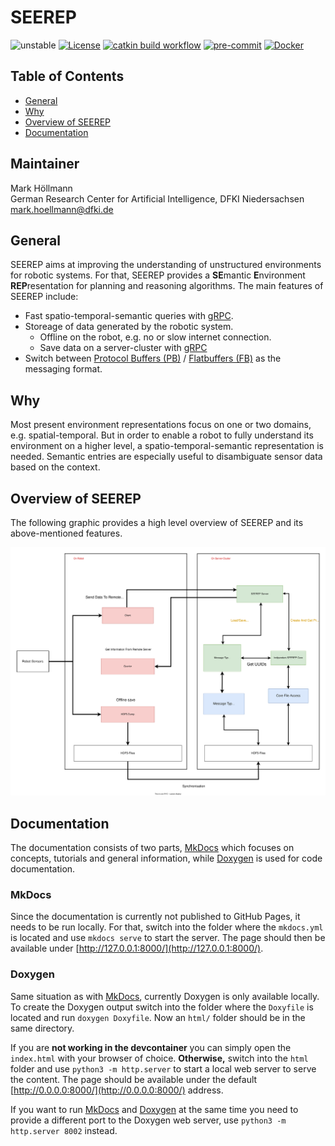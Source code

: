 # SEEREP

![unstable](https://img.shields.io/badge/stability-unstable-orange)
[![License](https://img.shields.io/badge/license-BSD_3-brightgreen)](./LICENSE)
[![catkin build workflow](https://github.com/agri-gaia/seerep/actions/workflows/main.yml/badge.svg)](https://github.com/agri-gaia/seerep/actions)
[![pre-commit](https://img.shields.io/badge/pre--commit-enabled-brightgreen?logo=pre-commit&logoColor=white)](./.pre-commit-config.yaml)
[![Docker](https://img.shields.io/badge/Docker-enabled-blue?logo=docker)](./docker)
 <!-- ![Architecture](https://img.shields.io/badge/Architecture-x86-blue) -->

## Table of Contents

- [General](#general)
- [Why](#why)
- [Overview of SEEREP](#overview-of-seerep)
- [Documentation](#further-documentation)

## Maintainer

Mark Höllmann\
German Research Center for Artificial Intelligence,
DFKI Niedersachsen\
mark.hoellmann@dfki.de

## General

SEEREP aims at improving the understanding of unstructured environments for
robotic systems. For that, SEEREP provides a **SE**mantic **E**nvironment
**REP**resentation for planning and reasoning algorithms. The main features of
SEEREP include:

- Fast spatio-temporal-semantic queries with
  [gRPC](https://grpc.io/docs/what-is-grpc/introduction/).
- Storeage of data generated by the robotic system.
  - Offline on the robot, e.g. no or slow internet connection.
  - Save data on a server-cluster with
     [gRPC](https://grpc.io/docs/what-is-grpc/introduction/)
- Switch between [Protocol Buffers
  (PB)](https://developers.google.com/protocol-buffers/docs/overview) /
  [Flatbuffers (FB)](https://google.github.io/flatbuffers/) as the messaging
  format.

## Why

Most present environment representations focus on one or two domains, e.g.
spatial-temporal. But in order to enable a robot to fully understand its
environment on a higher level, a spatio-temporal-semantic representation is
needed. Semantic entries are especially useful to disambiguate sensor data based
on the context.

## Overview of SEEREP

The following graphic provides a high level overview of SEEREP and its
above-mentioned features.

![](docs/imgs//SEEREP-Overview.svg)

## Documentation

The documentation consists of two parts, [MkDocs](#mkdocs) which focuses on
concepts, tutorials and general information, while [Doxygen](#doxygen) is used
for code documentation.

### MkDocs

Since the documentation is currently not published to GitHub Pages, it needs to
be run locally. For that, switch into the folder where the `mkdocs.yml` is
located and use `mkdocs serve` to start the server. The page should then be
available under [http://127.0.0.1:8000/](http://127.0.0.1:8000/).

### Doxygen

Same situation as with [MkDocs](#mkdocs), currently Doxygen is only available
locally. To create the Doxygen output switch into the folder where the
`Doxyfile` is located and run `doxygen Doxyfile`. Now an `html/` folder should
be in the same directory.

If you are **not working in the devcontainer** you can simply open the
`index.html` with your browser of choice. **Otherwise,** switch into the `html`
folder and use `python3 -m http.server` to start a local web server to serve the
content. The page should be available under the default
[http://0.0.0.0:8000/](http://0.0.0.0:8000/) address.

If you want to run [MkDocs](#mkdocs) and [Doxygen](#doxygen) at the same time
you need to provide a different port to the  Doxygen web server, use `python3 -m
http.server 8002` instead.

<!-- ## Related Publications -->
